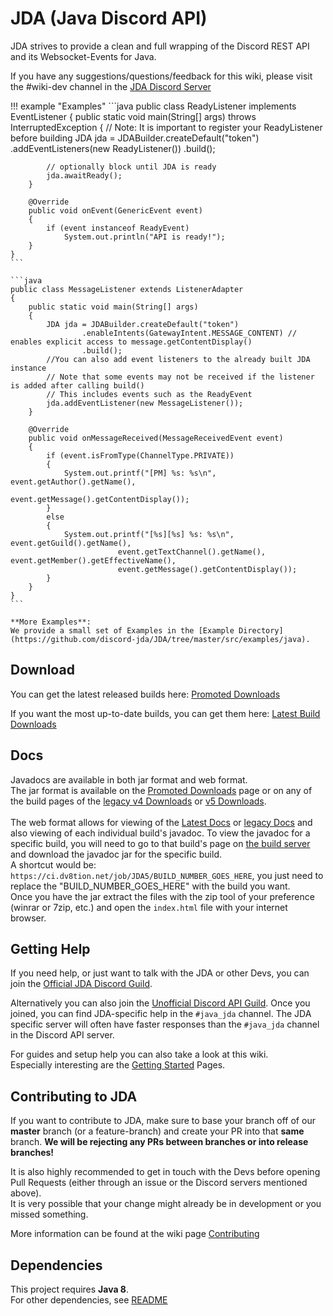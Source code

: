 # JDA (Java Discord API)
JDA strives to provide a clean and full wrapping of the Discord REST API and its Websocket-Events for Java.

If you have any suggestions/questions/feedback for this wiki, please visit the #wiki-dev channel in the [JDA Discord Server](https://discord.gg/0hMr4ce0tIk3pSjp)

!!! example "Examples"
    ```java
    public class ReadyListener implements EventListener
    {
        public static void main(String[] args)
                throws InterruptedException
        {
            // Note: It is important to register your ReadyListener before building
            JDA jda = JDABuilder.createDefault("token")
                .addEventListeners(new ReadyListener())
                .build();

            // optionally block until JDA is ready
            jda.awaitReady();
        }

        @Override
        public void onEvent(GenericEvent event)
        {
            if (event instanceof ReadyEvent)
                System.out.println("API is ready!");
        }
    }
    ```

    ```java
    public class MessageListener extends ListenerAdapter
    {
        public static void main(String[] args)
        {
            JDA jda = JDABuilder.createDefault("token")
                    .enableIntents(GatewayIntent.MESSAGE_CONTENT) // enables explicit access to message.getContentDisplay()
                    .build();
            //You can also add event listeners to the already built JDA instance
            // Note that some events may not be received if the listener is added after calling build()
            // This includes events such as the ReadyEvent
            jda.addEventListener(new MessageListener());
        }

        @Override
        public void onMessageReceived(MessageReceivedEvent event)
        {
            if (event.isFromType(ChannelType.PRIVATE))
            {
                System.out.printf("[PM] %s: %s\n", event.getAuthor().getName(),
                                        event.getMessage().getContentDisplay());
            }
            else
            {
                System.out.printf("[%s][%s] %s: %s\n", event.getGuild().getName(),
                            event.getTextChannel().getName(), event.getMember().getEffectiveName(),
                            event.getMessage().getContentDisplay());
            }
        }
    }
    ```

    **More Examples**:
    We provide a small set of Examples in the [Example Directory](https://github.com/discord-jda/JDA/tree/master/src/examples/java).

## Download
You can get the latest released builds here:
[Promoted Downloads](https://github.com/discord-jda/JDA/releases)

If you want the most up-to-date builds, you can get them here: [Latest Build Downloads](https://ci.dv8tion.net/job/JDA5/)

## Docs
Javadocs are available in both jar format and web format.<br>
The jar format is available on the [Promoted Downloads](https://github.com/discord-jda/JDA/releases) page or on any of the
build pages of the [legacy v4 Downloads](https://ci.dv8tion.net/job/JDA/) or [v5 Downloads](https://ci.dv8tion.net/job/JDA5/).<br>
<br>
The web format allows for viewing of the [Latest Docs](https://ci.dv8tion.net/job/JDA5/javadoc/) or [legacy Docs](https://ci.dv8tion.net/job/JDA/javadoc/) 
and also viewing of each individual build's javadoc. To view the javadoc for a specific build, you will need to go to that build's page
on [the build server](https://ci.dv8tion.net/job/JDA5/) and download the javadoc jar for the specific build.<br>
A shortcut would be: `https://ci.dv8tion.net/job/JDA5/BUILD_NUMBER_GOES_HERE`, you just need to replace the 
"BUILD_NUMBER_GOES_HERE" with the build you want.<br>
Once you have the jar extract the files with the zip tool of your preference (winrar or 7zip, etc.) and open the `index.html` file with your internet browser.

## Getting Help
If you need help, or just want to talk with the JDA or other Devs, you can join the [Official JDA Discord Guild](https://discord.gg/0hMr4ce0tIl3SLv5).

Alternatively you can also join the [Unofficial Discord API Guild](https://discord.gg/discord-api).
Once you joined, you can find JDA-specific help in the `#java_jda` channel.
The JDA specific server will often have faster responses than the `#java_jda` channel in the Discord API server.

For guides and setup help you can also take a look at this wiki.
<br>Especially interesting are the [Getting Started](../using-jda/getting-started.md) Pages.

## Contributing to JDA
If you want to contribute to JDA, make sure to base your branch off of our **master** branch (or a feature-branch)
and create your PR into that **same** branch. **We will be rejecting any PRs between branches or into release branches!**

It is also highly recommended to get in touch with the Devs before opening Pull Requests (either through an issue or the Discord servers mentioned above).<br>
It is very possible that your change might already be in development or you missed something.

More information can be found at the wiki page [Contributing](../contributing/contributing.md)

## Dependencies
This project requires **Java 8**.<br>
For other dependencies, see [README](https://github.com/discord-jda/JDA/tree/master/README.md)
